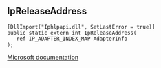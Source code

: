 ## IpReleaseAddress

```
[DllImport("Iphlpapi.dll", SetLastError = true)]
public static extern int IpReleaseAddress(
   ref IP_ADAPTER_INDEX_MAP AdapterInfo
);
```

[Microsoft documentation](https://docs.microsoft.com/en-us/windows/win32/api/iphlpapi/nf-iphlpapi-ipreleaseaddress)
